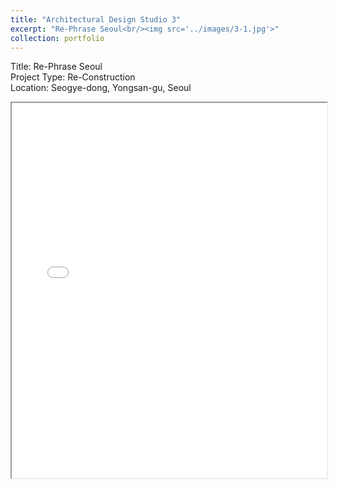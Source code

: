 ```yaml
---
title: "Architectural Design Studio 3"
excerpt: "Re-Phrase Seoul<br/><img src='../images/3-1.jpg'>"
collection: portfolio
---
```



Title: Re-Phrase Seoul  
Project Type: Re-Construction  
Location: Seogye-dong, Yongsan-gu, Seoul

<iframe src="/academicwebsite.github.io//files/2023 1학기_포트폴리오 최종_유시영-compressed.pdf" width="100%", height="600px"></iframe>
